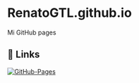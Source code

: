 # RenatoGTL.github.io
Mi GitHub pages


## 🔗 Links
[![GitHub-Pages](https://img.shields.io/badge/my_portfolio-000?style=for-the-badge&logo=ko-fi&logoColor=white)](https://renatogtl.github.io/)
